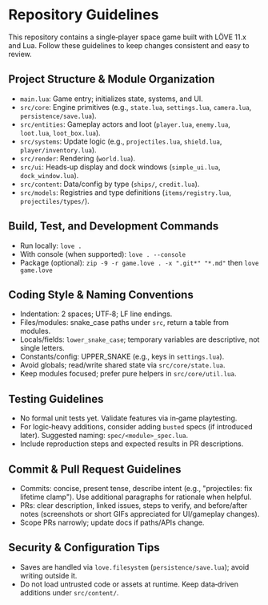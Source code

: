 # Repository Guidelines

This repository contains a single‑player space game built with LÖVE 11.x and Lua. Follow these guidelines to keep changes consistent and easy to review.

## Project Structure & Module Organization

- `main.lua`: Game entry; initializes state, systems, and UI.
- `src/core`: Engine primitives (e.g., `state.lua`, `settings.lua`, `camera.lua`, `persistence/save.lua`).
- `src/entities`: Gameplay actors and loot (`player.lua`, `enemy.lua`, `loot.lua`, `loot_box.lua`).
- `src/systems`: Update logic (e.g., `projectiles.lua`, `shield.lua`, `player/inventory.lua`).
- `src/render`: Rendering (`world.lua`).
- `src/ui`: Heads‑up display and dock windows (`simple_ui.lua`, `dock_window.lua`).
- `src/content`: Data/config by type (`ships/`, `credit.lua`).
- `src/models`: Registries and type definitions (`items/registry.lua`, `projectiles/types/`).

## Build, Test, and Development Commands

- Run locally: `love .`
- With console (when supported): `love . --console`
- Package (optional): `zip -9 -r game.love . -x ".git*" "*.md"` then `love game.love`

## Coding Style & Naming Conventions

- Indentation: 2 spaces; UTF‑8; LF line endings.
- Files/modules: snake_case paths under `src`, return a table from modules.
- Locals/fields: `lower_snake_case`; temporary variables are descriptive, not single letters.
- Constants/config: UPPER_SNAKE (e.g., keys in `settings.lua`).
- Avoid globals; read/write shared state via `src/core/state.lua`.
- Keep modules focused; prefer pure helpers in `src/core/util.lua`.

## Testing Guidelines

- No formal unit tests yet. Validate features via in‑game playtesting.
- For logic‑heavy additions, consider adding `busted` specs (if introduced later). Suggested naming: `spec/<module>_spec.lua`.
- Include reproduction steps and expected results in PR descriptions.

## Commit & Pull Request Guidelines

- Commits: concise, present tense, describe intent (e.g., "projectiles: fix lifetime clamp"). Use additional paragraphs for rationale when helpful.
- PRs: clear description, linked issues, steps to verify, and before/after notes (screenshots or short GIFs appreciated for UI/gameplay changes).
- Scope PRs narrowly; update docs if paths/APIs change.

## Security & Configuration Tips

- Saves are handled via `love.filesystem` (`persistence/save.lua`); avoid writing outside it.
- Do not load untrusted code or assets at runtime. Keep data‑driven additions under `src/content/`.
